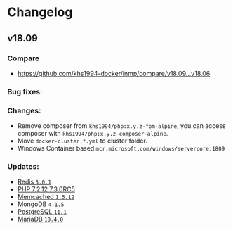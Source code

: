 # Changelog

## v18.09

### Compare

* https://github.com/khs1994-docker/lnmp/compare/v18.09...v18.06

### Bug fixes:

### Changes:

* Remove composer from `khs1994/php:x.y.z-fpm-alpine`, you can access composer with `khs1994/php:x.y.z-composer-alpine`.
* Move `docker-cluster.*.yml` to cluster folder.
* Windows Container based `mcr.microsoft.com/windows/servercore:1809`

### Updates:

* [Redis `5.0.1`](https://raw.githubusercontent.com/antirez/redis/5.0/00-RELEASENOTES)
* [PHP 7.2.12 7.3.0RC5](http://www.php.net/ChangeLog-7.php#7.2.12)
* [Memcached `1.5.12`](https://github.com/memcached/memcached/wiki/ReleaseNotes1512)
* MongoDB `4.1.5`
* [PostgreSQL `11.1`](https://www.postgresql.org/about/news/1905/)
* [MariaDB `10.4.0`](https://mariadb.com/kb/en/library/mariadb-1040-release-notes/)
